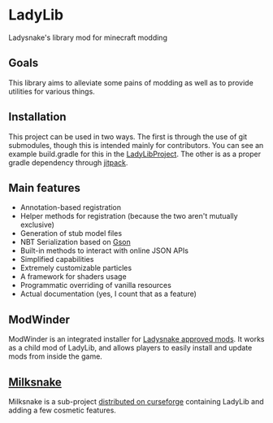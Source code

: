 # LadyLib
Ladysnake's library mod for minecraft modding

## Goals
This library aims to alleviate some pains of modding as well as to provide utilities for various things.

## Installation
This project can be used in two ways.
The first is through the use of git submodules, though this is intended mainly for contributors. 
You can see an example build.gradle for this in the [LadyLibProject](https://github.com/Ladysnake/LadyLibProject).
The other is as a proper gradle dependency through [jitpack](https://jitpack.io/#Pyrofab/Ladylib/).

## Main features
* Annotation-based registration
* Helper methods for registration (because the two aren't mutually exclusive)
* Generation of stub model files
* NBT Serialization based on [Gson](https://github.com/google/gson)
* Built-in methods to interact with online JSON APIs
* Simplified capabilities
* Extremely customizable particles
* A framework for shaders usage
* Programmatic overriding of vanilla resources
* Actual documentation (yes, I count that as a feature)

## ModWinder
ModWinder is an integrated installer for [Ladysnake approved mods](https://ladysnake.glitch.me/milksnake-bar). 
It works as a child mod of LadyLib, and allows players to easily install and update mods from inside the game.

## [Milksnake](Milksnake/README.md)
Milksnake is a sub-project [distributed on curseforge](https://minecraft.curseforge.com/projects/milksnake) containing
LadyLib and adding a few cosmetic features.